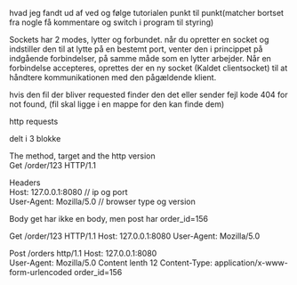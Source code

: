 hvad jeg fandt ud af ved og følge tutorialen punkt til punkt(matcher bortset fra nogle få kommentare og switch i program til styring)

Sockets har 2 modes, lytter og forbundet. 
når du opretter en socket og indstiller den til at lytte på en bestemt port, venter den i princippet på indgående forbindelser, på samme måde som en lytter arbejder. 
Når en forbindelse accepteres, oprettes der en ny socket (Kaldet clientsocket) til at håndtere kommunikationen med den pågældende klient.

hvis den fil der bliver requested finder den det eller sender fejl kode 404 for not found, (fil skal ligge i en mappe for den kan finde dem)

http requests

delt i 3 blokke

The method, target and the http version                              
Get /order/123 HTTP/1.1                                                  
                                                                     
Headers                                                                                     
Host: 127.0.0.1:8080 // ip og port                                                          
User-Agent: Mozilla/5.0 // browser type og version                                          
 
Body
get har ikke en body, men post har order_id=156
                                                          
Get /order/123 HTTP/1.1
Host: 127.0.0.1:8080
User-Agent: Mozilla/5.0

Post /orders http/1.1
Host: 127.0.0.1:8080	
User-Agent: Mozilla/5.0
Content lenth 12
Content-Type: application/x-www-form-urlencoded
order_id=156





